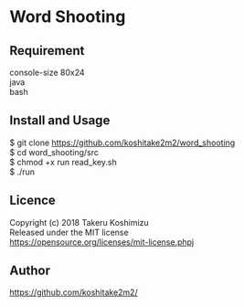 Word Shooting
====

## Requirement
console-size 80x24  
java  
bash  

## Install and Usage
$ git clone https://github.com/koshitake2m2/word_shooting  
$ cd word_shooting/src  
$ chmod +x run read_key.sh  
$ ./run  

## Licence
Copyright (c) 2018 Takeru Koshimizu  
Released under the MIT license  
https://opensource.org/licenses/mit-license.phpj  

## Author
https://github.com/koshitake2m2/
